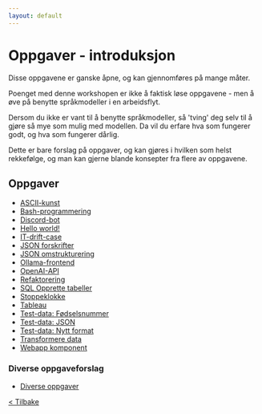 ```yaml
---
layout: default
---
```


# Oppgaver - introduksjon

Disse oppgavene er ganske åpne, og kan gjennomføres på mange måter.

Poenget med denne workshopen er ikke å faktisk løse oppgavene - men å øve på benytte språkmodeller i en arbeidsflyt.

Dersom du ikke er vant til å benytte språkmodeller, så 'tving' deg selv til å gjøre så mye som mulig
med modellen. Da vil du erfare hva som fungerer godt, og hva som fungerer dårlig.

Dette er bare forslag på oppgaver, og kan gjøres i hvilken som helst rekkefølge, og man kan
gjerne blande konsepter fra flere av oppgavene.

## Oppgaver

- [ASCII-kunst](./exercises/ASCII-kunst.md)
- [Bash-programmering](./exercises/Bash-programmering.md)
- [Discord-bot](./exercises/Discord-bot.md)
- [Hello world!](./exercises/Hello-world.md)
- [IT-drift-case](./exercises/IT-drift-case.md)
- [JSON forskrifter](./exercises/JSON-forskrifter.md)
- [JSON omstrukturering](./exercises/JSON-omstrukturere.md)
- [Ollama-frontend](./exercises/Ollama-frontend.md)
- [OpenAI-API](./exercises/OpenAI-API.md)
- [Refaktorering](./exercises/Refaktorering.md)
- [SQL Opprette tabeller](./exercises/SQL-opprett-tabeller.md)
- [Stoppeklokke](./exercises/Stoppeklokke.md)
- [Tableau](./exercises/Tableau.md)
- [Test-data: Fødselsnummer](./exercises/Test-data-fodselsnummer.md)
- [Test-data: JSON](./exercises/Test-data-JSON.md)
- [Test-data: Nytt format](./exercises/Test-data-nytt-format.md)
- [Transformere data](./exercises/Transformere-data.md)
- [Webapp komponent](./exercises/Webapp-komponent.md)

### Diverse oppgaveforslag

- [Diverse oppgaver](./exercises/Diverse-oppgaveforslag.md)

[< Tilbake](../)